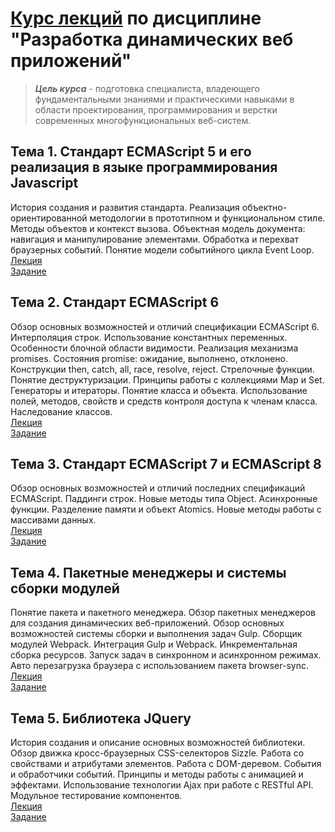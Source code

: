 # [Курс лекций](https://makshladki.github.io/DDWA/index.html "Курс лекций") по дисциплине "Разработка динамических веб приложений"


>***Цель курса*** - подготовка специалиста, владеющего фундаментальными знаниями и практическими навыками в области проектирования, программирования и верстки современных многофункциональных веб-систем. 

## Тема 1. Стандарт ECMAScript 5 и его реализация в языке программирования Javascript
История создания и развития стандарта. Реализация объектно-ориентированной методологии в прототипном и функциональном стиле. Методы объектов и контекст вызова. Объектная модель документа: навигация и манипулирование элементами. Обработка и перехват браузерных событий. Понятие модели событийного цикла Event Loop.  
[Лекция](https://makshladki.github.io/DDWA/lecture/ECMAScript_5/index.html "Лекция")  
[Задание](https://makshladki.github.io/DDWA/task/ECMAScript_5/ECMAScript_5.pdf "Задание")  
  
  
## Тема 2. Стандарт ECMAScript 6 
Обзор основных возможностей и отличий спецификации ECMAScript 6. Интерполяция строк. Использование константных переменных. Особенности блочной области видимости. Реализация механизма promises. Состояния promise: ожидание, выполнено, отклонено. Конструкции then, catch, all, race, resolve, reject. Стрелочные функции. Понятие деструктуризации. Принципы работы с коллекциями Map и Set. Генераторы и итераторы. Понятие класса и объекта. Использование полей, методов, свойств и средств контроля доступа к членам класса. Наследование классов.  
[Лекция](https://makshladki.github.io/DDWA/lecture/ECMAScript_6/index.html "Лекция")  
[Задание](https://makshladki.github.io/DDWA/task/ECMAScript_6/ECMAScript_6.pdf "Задание")


## Тема 3. Стандарт ECMAScript 7 и ECMAScript 8 
Обзор основных возможностей и отличий последних спецификаций ECMAScript. Паддинги строк. Новые методы типа Object. Асинхронные функции. Разделение памяти и объект Atomics. Новые методы работы с массивами данных.  
[Лекция](https://makshladki.github.io/DDWA/lecture/ECMAScript_8/index.html "Лекция")  
[Задание](https://makshladki.github.io/DDWA/task/ECMAScript_8/ECMAScript_8.pdf "Задание")


## Тема 4. Пакетные менеджеры и системы сборки модулей 
Понятие пакета и пакетного менеджера. Обзор пакетных менеджеров для создания динамических веб-приложений. Обзор основных возможностей системы сборки и выполнения задач Gulp. Сборщик модулей Webpack. Интеграция Gulp и Webpack. Инкрементальная сборка ресурсов. Запуск задач в синхронном и асинхронном режимах. Авто перезагрузка браузера c использованием пакета browser-sync.  
[Лекция](https://makshladki.github.io/DDWA/lecture/Task_Management/index.html "Лекция")  
[Задание](https://makshladki.github.io/DDWA/task/Task_Management/Task_Management.pdf "Задание")


## Тема 5. Библиотека JQuery 
История создания и описание основных возможностей библиотеки. Обзор движка кросс-браузерных CSS-селекторов Sizzle. Работа со свойствами и атрибутами элементов. Работа с DOM-деревом. События и обработчики событий. Принципы и методы работы с анимацией и эффектами. Использование технологии Ajax при работе с RESTful API. Модульное тестирование компонентов.  
[Лекция](https://makshladki.github.io/DDWA/lecture/JQuery/index.html "Лекция")  
[Задание](https://makshladki.github.io/DDWA/task/Jquery/Jquery.pdf "Задание")
